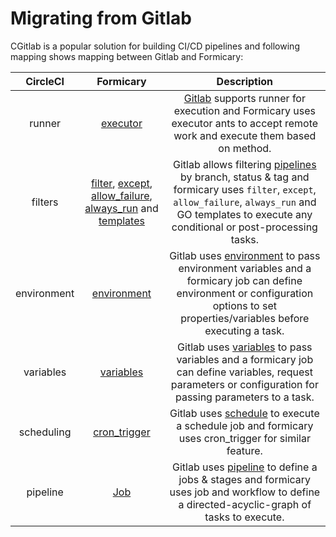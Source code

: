 # Migrating from Gitlab

CGitlab is a popular solution for building CI/CD pipelines and following mapping shows mapping between Gitlab and Formicary:

|     CircleCI |   Formicary   | Description
| :----------: | :-----------: | :------------------: |
| runner | [executor](executors.md) | [Gitlab](https://docs.gitlab.com/runner/) supports runner for execution and Formicary uses executor ants to accept remote work and execute them based on method.
| filters | [filter](definition_options#filter), [except](definition_options.md#except), [allow_failure](definition_options.md#allow_failure), [always_run](definition_options.md#always_run) and [templates](definition_options.md#templates) | Gitlab allows filtering [pipelines](https://docs.gitlab.com/ee/ci/pipelines/) by branch, status & tag and formicary uses `filter`, `except`, `allow_failure`, `always_run` and GO templates to execute any conditional or post-processing tasks.
| environment | [environment](definition_options.md#environment) | Gitlab uses [environment](https://docs.gitlab.com/ee/ci/environments/) to pass environment variables and a formicary job can define environment or configuration options to set properties/variables before executing a task.
| variables | [variables](definition_options.md#variables) | Gitlab uses [variables](https://docs.gitlab.com/ee/ci/variables/) to pass variables and a formicary job can define variables, request parameters or configuration for passing parameters to a task.
| scheduling | [cron_trigger](definition_options.md#cron_trigger) | Gitlab uses [schedule](https://docs.gitlab.com/ee/ci/pipelines/schedules.html) to execute a schedule job and formicary uses cron_trigger for similar feature.
| pipeline | [Job](definition_options.md#Job) | Gitlab uses [pipeline](https://docs.gitlab.com/ee/ci/pipelines/) to define a jobs & stages and formicary uses job and workflow to define a directed-acyclic-graph of tasks to execute.

